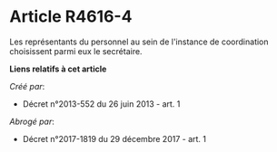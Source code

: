# Article R4616-4

Les représentants du personnel au sein de l'instance de coordination choisissent parmi eux le secrétaire.

**Liens relatifs à cet article**

_Créé par_:

  - Décret n°2013-552 du 26 juin 2013 - art. 1

_Abrogé par_:

  - Décret n°2017-1819 du 29 décembre 2017 - art. 1
